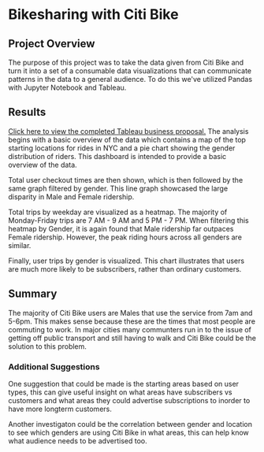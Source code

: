 # Bikesharing with Citi Bike 

## Project Overview
The purpose of this project was to take the data given from Citi Bike and turn it into a set of a consumable data visualizations that can communicate patterns in the data to a general audience. To do this we've utilized Pandas with Jupyter Notebook and Tableau. 
## Results 

[Click here to view the completed Tableau business proposal.](https://public.tableau.com/app/profile/steven.dookhantie/viz/BikeSharing_16636305193680/BikeSharingAnalysis?publish=yes)
The analysis begins with a basic overview of the data which contains a map of the top starting locations for rides in NYC and a pie chart showing the gender distribution of riders. This dashboard is intended to provide a basic overview of the data.

Total user checkout times are then shown, which is then followed by the same graph filtered by gender. This line graph showcased the large disparity in Male and Female ridership.

Total trips by weekday are visualized as a heatmap. The majority of Monday-Friday trips are 7 AM - 9 AM and 5 PM - 7 PM. When filtering this heatmap by Gender, it is again found that Male ridership far outpaces Female ridership. However, the peak riding hours across all genders are similar.

Finally, user trips by gender is visualized. This chart illustrates that users are much more likely to be subscribers, rather than ordinary customers.

## Summary  
The majority of Citi Bike users are Males that use the service from 7am and 5-6pm. This makes sense because these are the times that most people are commuting to work. In major cities many communters run in to the issue of getting off public transport and still having to walk and Citi Bike could be the solution to this problem.

### Additional Suggestions
One suggestion that could be made is the starting areas based on user types, this can give useful insight on what areas have subscribers vs customers and what areas they could advertise subscriptions to inorder to have more longterm customers. 

Another investigaton could be the correlation between gender and location to see which genders are using Citi Bike in what areas, this can help know what audience needs to be advertised too. 
